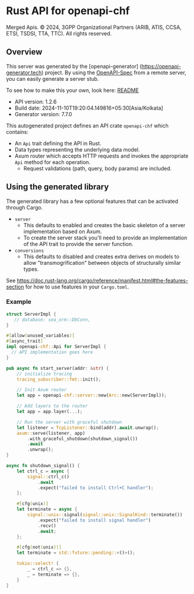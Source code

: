 # Rust API for openapi-chf

Merged Apis. © 2024, 3GPP Organizational Partners (ARIB, ATIS, CCSA, ETSI, TSDSI, TTA, TTC). All rights reserved.

## Overview

This server was generated by the [openapi-generator]
(https://openapi-generator.tech) project. By using the
[OpenAPI-Spec](https://github.com/OAI/OpenAPI-Specification) from a remote
server, you can easily generate a server stub.

To see how to make this your own, look here: [README]((https://openapi-generator.tech))

- API version: 1.2.6
- Build date: 2024-11-10T19:20:04.149816+05:30[Asia/Kolkata]
- Generator version: 7.7.0

This autogenerated project defines an API crate `openapi-chf` which contains:

* An `Api` trait defining the API in Rust.
* Data types representing the underlying data model.
* Axum router which accepts HTTP requests and invokes the appropriate `Api` method for each operation.
    * Request validations (path, query, body params) are included.

## Using the generated library

The generated library has a few optional features that can be activated through Cargo.

* `server`
    * This defaults to enabled and creates the basic skeleton of a server implementation based on Axum.
    * To create the server stack you'll need to provide an implementation of the API trait to provide the server
      function.
* `conversions`
    * This defaults to disabled and creates extra derives on models to allow "transmogrification" between objects of
      structurally similar types.

See https://doc.rust-lang.org/cargo/reference/manifest.html#the-features-section for how to use features in your
`Cargo.toml`.

### Example

```rust
struct ServerImpl {
   // database: sea_orm::DbConn,
}

#[allow(unused_variables)]
#[async_trait]
impl openapi-chf::Api for ServerImpl {
  // API implementation goes here
}

pub async fn start_server(addr: &str) {
    // initialize tracing
    tracing_subscriber::fmt::init();

    // Init Axum router
    let app = openapi-chf::server::new(Arc::new(ServerImpl));

    // Add layers to the router
    let app = app.layer(...);

    // Run the server with graceful shutdown
    let listener = TcpListener::bind(addr).await.unwrap();
    axum::serve(listener, app)
        .with_graceful_shutdown(shutdown_signal())
        .await
        .unwrap();
}

async fn shutdown_signal() {
    let ctrl_c = async {
        signal::ctrl_c()
            .await
            .expect("failed to install Ctrl+C handler");
    };

    #[cfg(unix)]
    let terminate = async {
        signal::unix::signal(signal::unix::SignalKind::terminate())
            .expect("failed to install signal handler")
            .recv()
            .await;
    };

    #[cfg(not(unix))]
    let terminate = std::future::pending::<()>();

    tokio::select! {
        _ = ctrl_c => {},
        _ = terminate => {},
    }
}
```
